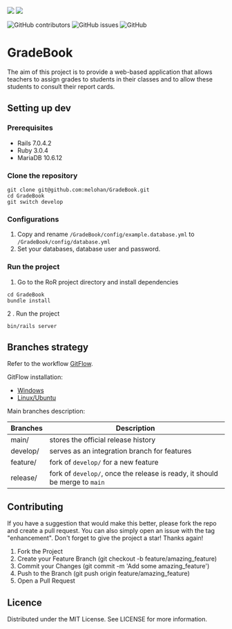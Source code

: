 ![](https://img.shields.io/badge/Ruby_on_Rails-CC0000?style=for-the-badge&logo=ruby-on-rails&logoColor=white)
![](https://img.shields.io/badge/MySQL-00000F?style=for-the-badge&logo=mysql&logoColor=white)

![GitHub contributors](https://img.shields.io/github/contributors/melohan/GradeBook?style=flat-square)
![GitHub issues](https://img.shields.io/github/issues/melohan/GradeBook?style=flat-square)
![GitHub](https://img.shields.io/github/license/melohan/GradeBook?style=flat-square)

# GradeBook

The aim of this project is to provide a web-based application that allows teachers to assign grades to students in their classes and to allow these students to consult their report cards.

## Setting up dev

### Prerequisites

- Rails 7.0.4.2
- Ruby 3.0.4
- MariaDB 10.6.12

### Clone the repository

```shell
git clone git@github.com:melohan/GradeBook.git
cd GradeBook
git switch develop
```

### Configurations

1. Copy and rename `/GradeBook/config/example.database.yml` to `/GradeBook/config/database.yml`
2. Set your databases, database user and password.

### Run the project

1. Go to the RoR project directory and install dependencies
```shell
cd GradeBook
bundle install
```
2 . Run the project
```shell
bin/rails server
```

## Branches strategy

Refer to the workflow [GitFlow](https://www.atlassian.com/git/tutorials/comparing-workflows/gitflow-workflow).

GitFlow installation:
- [Windows](https://git-scm.com/download/win)
- [Linux/Ubuntu](https://howtoinstall.co/en/git-flow)

Main branches description:

| Branches  | Description |
|---|---|
| main/ | stores the official release history  |
| develop/ | serves as an integration branch for features |
| feature/| fork of `develop/` for a new feature|
|release/|fork of `develop/`, once the release is ready, it should be merge to `main`|

## Contributing

If you have a suggestion that would make this better, please fork the repo and create a pull request. You can also simply open an issue with the tag "enhancement". Don't forget to give the project a star! Thanks again!

1. Fork the Project
2. Create your Feature Branch (git checkout -b feature/amazing_feature)
3. Commit your Changes (git commit -m 'Add some amazing_feature')
4. Push to the Branch (git push origin feature/amazing_feature)
5. Open a Pull Request

## Licence

Distributed under the MIT License. See LICENSE for more information.
